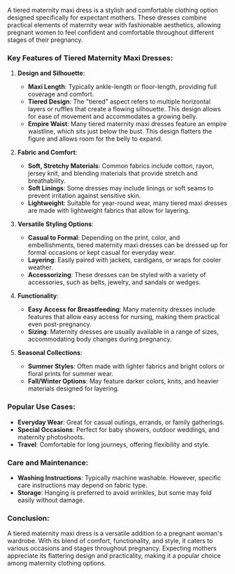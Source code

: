 A tiered maternity maxi dress is a stylish and comfortable clothing option designed specifically for expectant mothers. These dresses combine practical elements of maternity wear with fashionable aesthetics, allowing pregnant women to feel confident and comfortable throughout different stages of their pregnancy.

### Key Features of Tiered Maternity Maxi Dresses:

1. **Design and Silhouette**:
   - **Maxi Length**: Typically ankle-length or floor-length, providing full coverage and comfort.
   - **Tiered Design**: The "tiered" aspect refers to multiple horizontal layers or ruffles that create a flowing silhouette. This design allows for ease of movement and accommodates a growing belly.
   - **Empire Waist**: Many tiered maternity maxi dresses feature an empire waistline, which sits just below the bust. This design flatters the figure and allows room for the belly to expand.

2. **Fabric and Comfort**:
   - **Soft, Stretchy Materials**: Common fabrics include cotton, rayon, jersey knit, and blending materials that provide stretch and breathability.
   - **Soft Linings**: Some dresses may include linings or soft seams to prevent irritation against sensitive skin.
   - **Lightweight**: Suitable for year-round wear, many tiered maxi dresses are made with lightweight fabrics that allow for layering.

3. **Versatile Styling Options**:
   - **Casual to Formal**: Depending on the print, color, and embellishments, tiered maternity maxi dresses can be dressed up for formal occasions or kept casual for everyday wear.
   - **Layering**: Easily paired with jackets, cardigans, or wraps for cooler weather.
   - **Accessorizing**: These dresses can be styled with a variety of accessories, such as belts, jewelry, and sandals or wedges.

4. **Functionality**:
   - **Easy Access for Breastfeeding**: Many maternity dresses include features that allow easy access for nursing, making them practical even post-pregnancy.
   - **Sizing**: Maternity dresses are usually available in a range of sizes, accommodating body changes during pregnancy.

5. **Seasonal Collections**:
   - **Summer Styles**: Often made with lighter fabrics and bright colors or floral prints for summer wear.
   - **Fall/Winter Options**: May feature darker colors, knits, and heavier materials designed for layering.

### Popular Use Cases:

- **Everyday Wear**: Great for casual outings, errands, or family gatherings.
- **Special Occasions**: Perfect for baby showers, outdoor weddings, and maternity photoshoots.
- **Travel**: Comfortable for long journeys, offering flexibility and style.

### Care and Maintenance:

- **Washing Instructions**: Typically machine washable. However, specific care instructions may depend on fabric type.
- **Storage**: Hanging is preferred to avoid wrinkles, but some may fold easily without damage.

### Conclusion:

A tiered maternity maxi dress is a versatile addition to a pregnant woman's wardrobe. With its blend of comfort, functionality, and style, it caters to various occasions and stages throughout pregnancy. Expecting mothers appreciate its flattering design and practicality, making it a popular choice among maternity clothing options.